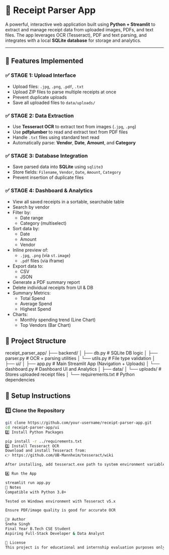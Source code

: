 # 🧾 Receipt Parser App

A powerful, interactive web application built using **Python + Streamlit** to extract and manage receipt data from uploaded images, PDFs, and text files. The app leverages OCR (Tesseract), PDF and text parsing, and integrates with a local **SQLite database** for storage and analytics.

---

## 🚀 Features Implemented

### ✅ STAGE 1: Upload Interface
- Upload files: `.jpg`, `.png`, `.pdf`, `.txt`
- Upload ZIP files to parse multiple receipts at once
- Prevent duplicate uploads
- Save all uploaded files to `data/uploads/`

### ✅ STAGE 2: Data Extraction
- Use **Tesseract OCR** to extract text from images (`.jpg`, `.png`)
- Use **pdfplumber** to read and extract text from PDF files
- Handle `.txt` files using standard text read
- Automatically parse: **Vendor**, **Date**, **Amount**, and **Category**

### ✅ STAGE 3: Database Integration
- Save parsed data into **SQLite** using `sqlite3`
- Store fields: `Filename`, `Vendor`, `Date`, `Amount`, `Category`
- Prevent insertion of duplicate files

### ✅ STAGE 4: Dashboard & Analytics
- View all saved receipts in a sortable, searchable table
- Search by vendor
- Filter by:
  - Date range
  - Category (multiselect)
- Sort data by:
  - Date
  - Amount
  - Vendor
- Inline preview of:
  - `.jpg`, `.png` (via `st.image`)
  - `.pdf` files (via iframe)
- Export data to:
  - CSV
  - JSON
- Generate a PDF summary report
- Delete individual receipts from UI & DB
- Summary Metrics:
  - Total Spend
  - Average Spend
  - Highest Spend
- Charts:
  - Monthly spending trend (Line Chart)
  - Top Vendors (Bar Chart)


## 📁 Project Structure

receipt_parser_app/
├── backend/
│ ├── db.py # SQLite DB logic
│ ├── parser.py # OCR + parsing utilities
│ └── utils.py # File type validation
│
├── ui/
│ ├── app.py # Main Streamlit App (Navigation + Uploads)
│ └── dashboard.py # Dashboard UI and Analytics
│
├── data/
│ └── uploads/ # Stores uploaded receipt files
│
└── requirements.txt # Python dependencies


## 🔧 Setup Instructions

### 1️⃣ Clone the Repository

```bash
git clone https://github.com/your-username/receipt-parser-app.git
cd receipt-parser-app/ui
2️⃣ Install Python Packages

pip install -r ../requirements.txt
3️⃣ Install Tesseract OCR
Download and install Tesseract from:
👉 https://github.com/UB-Mannheim/tesseract/wiki

After installing, add tesseract.exe path to system environment variables (e.g. C:\Program Files\Tesseract-OCR\).

4️⃣ Run the App

streamlit run app.py
📌 Notes
Compatible with Python 3.8+

Tested on Windows environment with Tesseract v5.x

Ensure PDF/image quality is good for accurate OCR

🙋‍♀️ Author
Sneha Singh
Final Year B.Tech CSE Student
Aspiring Full-Stack Developer & Data Analyst

📄 License
This project is for educational and internship evaluation purposes only.